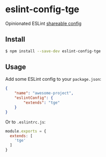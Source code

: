 # eslint-config-tge

Opinionated ESLint [shareable config](http://eslint.org/docs/developer-guide/shareable-configs.html)


## Install

```bash
$ npm install --save-dev eslint-config-tge
```


## Usage

Add some ESLint config to your `package.json`:

```json
{
    "name": "awesome-project",
    "eslintConfig": {
        "extends": "tge"
    }
}
```

Or to `.eslintrc.js`:

```js
module.exports = {
  extends: [
    'tge'
  ]
}
```
